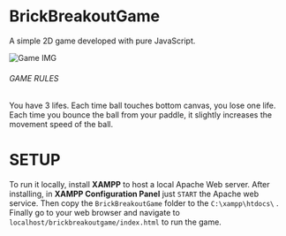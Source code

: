 # BrickBreakoutGame
A simple 2D game developed with pure JavaScript. 

![Game IMG](http://shrani.si/f/V/FX/2zPPB03F/brickbreakoutgame.png)

###### GAME RULES
You have 3 lifes. Each time ball touches bottom canvas, you lose one life. Each time you bounce the ball from your paddle, it slightly increases the movement speed of the ball.

# SETUP
To run it locally, install __XAMPP__ to host a local Apache Web server. After installing, in __XAMPP Configuration Panel__ just `START` the Apache web service. Then copy the `BrickBreakoutGame` folder to the `C:\xampp\htdocs\` . Finally go to your web browser and navigate to `localhost/brickbreakoutgame/index.html` to run the game.
